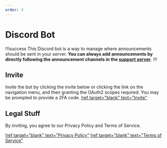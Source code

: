 ```yaml
---
order: 3
---
```

# Discord Bot
!!!success
This Discord bot is a way to manage where announcements should be sent in your server. **You can always add announcements by directly following the announcement channels in the [support server](https://discord.gg/d2kKwqcUsv)**.
!!!

## Invite
Invite the bot by clicking the invite below or clicking the link on the navigation menu, and then granting the OAuth2 scopes required. You may be prompted to provide a 2FA code.
[!ref target="blank" text="Invite"](../invite.md)

## Legal Stuff
By inviting, you agree to our Privacy Policy and Terms of Service.

[!ref target="blank" text="Privacy Policy"](../legal//privacy-policy.md)
[!ref target="blank" text="Terms of Service"](../legal/terms-of-service.md)